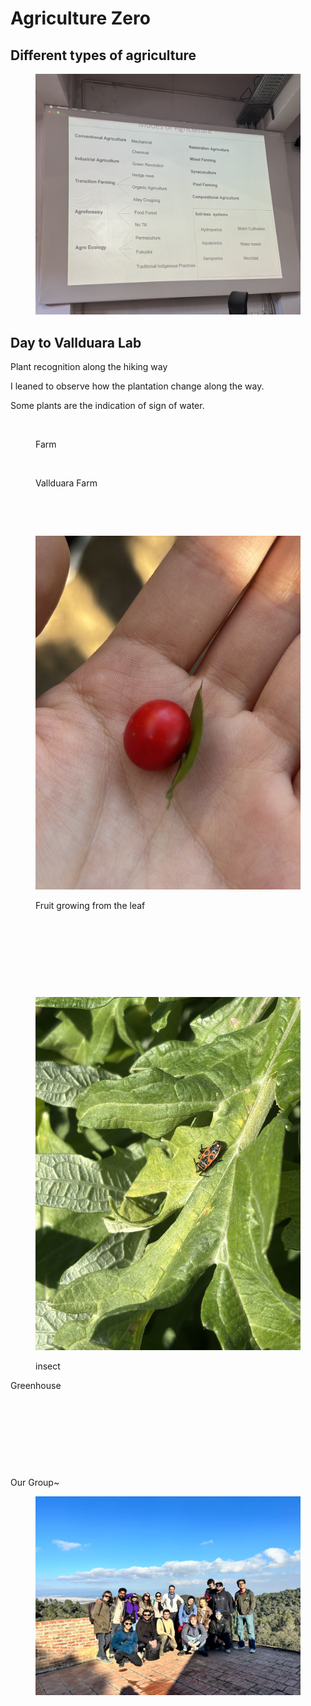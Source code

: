 # Agriculture Zero

## Different types of agriculture

<figure><img src="../../.gitbook/assets/1.jpg" alt=""><figcaption></figcaption></figure>

## Day to Vallduara Lab

&#x20;                                                           Plant recognition along the hiking way

I leaned to observe how the plantation change along the way.&#x20;

Some plants are the indication of sign of water.

<div><figure><img src="../../.gitbook/assets/farm.jpg" alt=""><figcaption><p>Farm</p></figcaption></figure> <figure><img src="../../.gitbook/assets/farm2.jpg" alt=""><figcaption><p>Vallduara Farm</p></figcaption></figure> <figure><img src="../../.gitbook/assets/flower1.jpg" alt=""><figcaption></figcaption></figure> <figure><img src="../../.gitbook/assets/fruit.jpg" alt=""><figcaption></figcaption></figure> <figure><img src="../../.gitbook/assets/fruit5.jpg" alt=""><figcaption><p>Fruit growing from the leaf</p></figcaption></figure></div>

<div><figure><img src="../../.gitbook/assets/leaf.jpg" alt=""><figcaption></figcaption></figure> <figure><img src="../../.gitbook/assets/plant 7.jpg" alt=""><figcaption></figcaption></figure> <figure><img src="../../.gitbook/assets/plant6.jpg" alt=""><figcaption></figcaption></figure> <figure><img src="../../.gitbook/assets/plant4.jpg" alt=""><figcaption></figcaption></figure> <figure><img src="../../.gitbook/assets/insect.jpg" alt=""><figcaption><p>insect</p></figcaption></figure></div>

&#x20;                                                                                        Greenhouse

<div><figure><img src="../../.gitbook/assets/green house 1.jpg" alt=""><figcaption></figcaption></figure> <figure><img src="../../.gitbook/assets/green house2.jpg" alt=""><figcaption></figcaption></figure> <figure><img src="../../.gitbook/assets/green house3.jpg" alt=""><figcaption></figcaption></figure> <figure><img src="../../.gitbook/assets/green house4.jpg" alt=""><figcaption></figcaption></figure></div>

Our Group\~&#x20;

<div><figure><img src="../../.gitbook/assets/group.jpg" alt=""><figcaption></figcaption></figure> <figure><img src="../../.gitbook/assets/group4.jpg" alt=""><figcaption></figcaption></figure></div>


